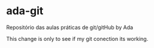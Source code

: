 # ada-git
Repositório das aulas práticas de git/gitHub by Ada

This change is only to see if my git conection its working. 

